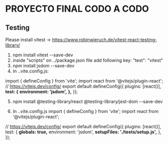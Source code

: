 # PROYECTO FINAL CODO A CODO

## Testing
Please install vitest -> https://www.robinwieruch.de/vitest-react-testing-library/

1. npm install vitest --save-dev
2. inside "scripts" on ../package.json file add following key:
    "test": "vitest"
3. npm install jsdom --save-dev
4. In ..vite.config.js:

import { defineConfig } from 'vite';
import react from '@vitejs/plugin-react';
// https://vitejs.dev/config/
export default defineConfig({
  plugins: [react()],
  **test: {**
    **environment: 'jsdom',**
  **},**
});

5. npm install @testing-library/react @testing-library/jest-dom --save-dev

6. In ..vite.config.js
import { defineConfig } from 'vite';
import react from '@vitejs/plugin-react';

// https://vitejs.dev/config/
export default defineConfig({
  plugins: [react()],
  test: {
    **globals: true,**
    environment: 'jsdom',
    **setupFiles: './tests/setup.js',**
  },
});


